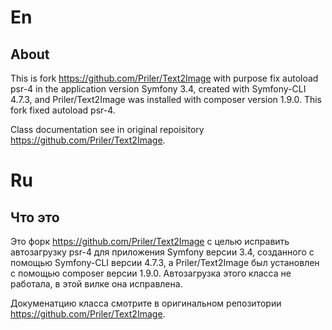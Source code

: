 # En

## About

This is fork https://github.com/Priler/Text2Image with purpose fix autoload psr-4 in the application version Symfony 3.4, created with Symfony-CLI 4.7.3, and Priler/Text2Image was installed with composer version 1.9.0. This fork fixed autoload psr-4.

Class documentation see in original repoisitory https://github.com/Priler/Text2Image.

# Ru

## Что это

Это форк https://github.com/Priler/Text2Image с целью исправить автозагрузку psr-4 для приложения Symfony версии 3.4, созданного с помощью Symfony-CLI версии 4.7.3, а Priler/Text2Image был установлен с помощью composer версии 1.9.0. Автозагрузка этого класса не работала, в этой вилке она исправлена.

Докуменатцию класса смотрите в оригинальном репозитории https://github.com/Priler/Text2Image.